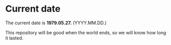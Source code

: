 # Current date

The current date is **1979.05.27.** (YYYY.MM.DD.)

This repository will be good when the world ends, so we will know how long it lasted.